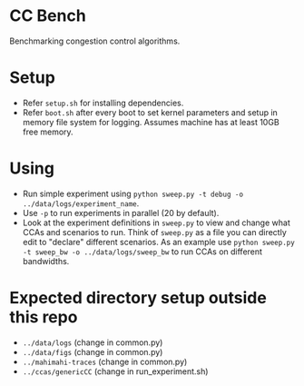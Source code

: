 # CC Bench

Benchmarking congestion control algorithms.

# Setup

- Refer `setup.sh` for installing dependencies.
- Refer `boot.sh` after every boot to set kernel parameters and setup in memory file system for logging. Assumes machine has at least 10GB free memory.

# Using

- Run simple experiment using `python sweep.py -t debug -o ../data/logs/experiment_name`.
- Use `-p` to run experiments in parallel (20 by default).
- Look at the experiment definitions in `sweep.py` to view and change what CCAs
and scenarios to run. Think of `sweep.py` as a file you can directly edit to
"declare" different scenarios. As an example use `python sweep.py -t sweep_bw -o ../data/logs/sweep_bw` to run CCAs on different bandwidths.

# Expected directory setup outside this repo

- `../data/logs` (change in common.py)
- `../data/figs` (change in common.py)
- `../mahimahi-traces` (change in common.py)
- `../ccas/genericCC` (change in run_experiment.sh)

